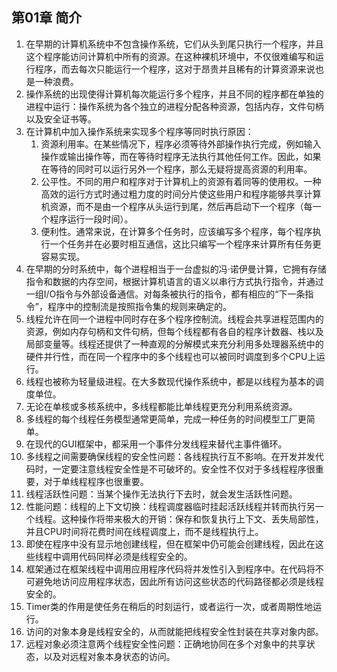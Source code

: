 ## 第01章 简介

1. 在早期的计算机系统中不包含操作系统，它们从头到尾只执行一个程序，并且这个程序能访问计算机中所有的资源。在这种裸机环境中，不仅很难编写和运行程序，而去每次只能运行一个程序，这对于昂贵并且稀有的计算资源来说也是一种浪费。
2. 操作系统的出现使得计算机每次能运行多个程序，并且不同的程序都在单独的进程中运行：操作系统为各个独立的进程分配各种资源，包括内存，文件句柄以及安全证书等。
3. 在计算机中加入操作系统来实现多个程序等同时执行原因：
   1. 资源利用率。在某些情况下，程序必须等待外部操作执行完成，例如输入操作或输出操作等，而在等待时程序无法执行其他任何工作。因此，如果在等待的同时可以运行另外一个程序，那么无疑将提高资源的利用率。
   2. 公平性。不同的用户和程序对于计算机上的资源有着同等的使用权。一种高效的运行方式时通过粗力度的时间分片使这些用户和程序能够共享计算机资源，而不是由一个程序从头运行到尾，然后再启动下一个程序（每一个程序运行一段时间）。
   3. 便利性。通常来说，在计算多个任务时，应该编写多个程序，每个程序执行一个任务并在必要时相互通信，这比只编写一个程序来计算所有任务更容易实现。
4. 在早期的分时系统中，每个进程相当于一台虚拟的冯·诺伊曼计算，它拥有存储指令和数据的内存空间，根据计算机语言的语义以串行方式执行指令，并通过一组I/O指令与外部设备通信。对每条被执行的指令，都有相应的“下一条指令”，程序中的控制流是按照指令集的规则来确定的。 
5. 线程允许在同一个进程中同时存在多个程序控制流。线程会共享进程范围内的资源，例如内存句柄和文件句柄，但每个线程都有各自的程序计数器、栈以及局部变量等。线程还提供了一种直观的分解模式来充分利用多处理器系统中的硬件并行性，而在同一个程序中的多个线程也可以被同时调度到多个CPU上运行。
6. 线程也被称为轻量级进程。在大多数现代操作系统中，都是以线程为基本的调度单位。
7. 无论在单核或多核系统中，多线程都能比单线程更充分利用系统资源。
8. 多线程的每个线程任务模型通常更简单，完成一种任务的时间模型工厂更简单。
9. 在现代的GUI框架中，都采用一个事件分发线程来替代主事件循环。
10. 多线程之间需要确保线程的安全性问题：各线程执行互不影响。在开发并发代码时，一定要注意线程安全性是不可破坏的。安全性不仅对于多线程程序很重要，对于单线程程序也很重要。
11. 线程活跃性问题：当某个操作无法执行下去时，就会发生活跃性问题。
12. 性能问题：线程的上下文切换：线程调度器临时挂起活跃线程并转而执行另一个线程。这种操作将带来极大的开销：保存和恢复执行上下文、丢失局部性，并且CPU时间将花费时间在线程调度上，而不是线程执行上。
13. 即使在程序中没有显示地创建线程，但在框架中仍可能会创建线程，因此在这些线程中调用代码同样必须是线程安全的。
14. 框架通过在框架线程中调用应用程序代码将并发性引入到程序中。在代码将不可避免地访问应用程序状态，因此所有访问这些状态的代码路径都必须是线程安全的。
15. Timer类的作用是使任务在稍后的时刻运行，或者运行一次，或者周期性地运行。
16. 访问的对象本身是线程安全的，从而就能把线程安全性封装在共享对象内部。
17. 远程对象必须注意两个线程安全性问题：正确地协同在多个对象中的共享状态，以及对远程对象本身状态的访问。
